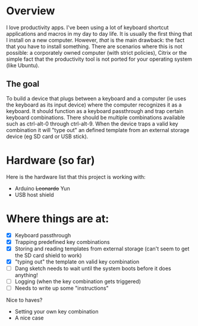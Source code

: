 # Overview

I love productivity apps. I've been using a lot of keyboard shortcut
applications and macros in my day to day life. It is usually the first thing
that I install on a new computer. However, _that_ is the main drawback: the fact
that you have to install something. There are scenarios where this is not
possible: a corporately owned computer (with strict policies), Citrix or the
simple fact that the productivity tool is not ported for your operating
system (like Ubuntu).

## The goal

To build a device that plugs between a keyboard and a computer (ie uses the
keyboard as its input device) where the computer recognizes it as a keyboard. It
should function as a keyboard passthrough and trap certain keyboard
combinations. There should be multiple combinations available such as ctrl-alt-0
through ctrl-alt-9. When the device traps a valid key combination it will "type
out" an defined template from an external storage device (eg SD card or USB
stick).

# Hardware (so far)

Here is the hardware list that this project is working with:

* Arduino ~~Leonardo~~ Yun
* USB host shield

# Where things are at:

* [x] Keyboard passthrough
* [x] Trapping predefined key combinations
* [x] Storing and reading templates from external storage (can't seem to get the SD
  card shield to work)
* [x] "typing out" the template on valid key combination
* [ ] Dang sketch needs to wait until the system boots before it does anything!
* [ ] Logging (when the key combination gets triggered)
* [ ] Needs to write up some "instructions"

Nice to haves?

* Setting your own key combination
* A nice case
